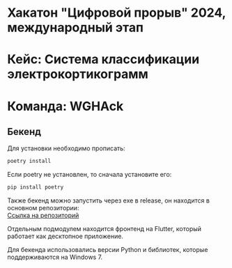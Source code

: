 # Хакатон "Цифровой прорыв" 2024, международный этап
# Кейс: Система классификации электрокортикограмм
# Команда: WGHAck

## Бекенд
Для установки необходимо прописать: 
```bash
poetry install
```
Если poetry не установлен, то сначала установите его:
```bash
pip install poetry
```
Также бекенд можно запустить через exe в release, он находится в основном репозитории:\
[Ссылка на репозиторий](https://github.com/duny-explorer/Electrocorticogram-classification-system)

Отдельным подмодулем находится фронтенд на Flutter, который работает как десктопное приложение. 

Для бекенда использовались версии Python и библиотек, которые поддерживаются на Windows 7.
